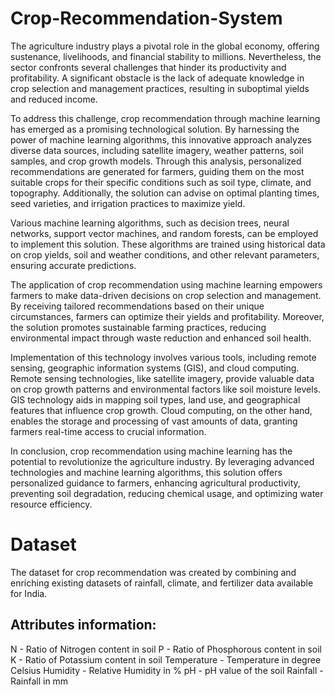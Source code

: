 # Crop-Recommendation-System

The agriculture industry plays a pivotal role in the global economy, offering sustenance, livelihoods, and financial stability to millions. Nevertheless, the sector confronts several challenges that hinder its productivity and profitability. A significant obstacle is the lack of adequate knowledge in crop selection and management practices, resulting in suboptimal yields and reduced income.

To address this challenge, crop recommendation through machine learning has emerged as a promising technological solution. By harnessing the power of machine learning algorithms, this innovative approach analyzes diverse data sources, including satellite imagery, weather patterns, soil samples, and crop growth models. Through this analysis, personalized recommendations are generated for farmers, guiding them on the most suitable crops for their specific conditions such as soil type, climate, and topography. Additionally, the solution can advise on optimal planting times, seed varieties, and irrigation practices to maximize yield.

Various machine learning algorithms, such as decision trees, neural networks, support vector machines, and random forests, can be employed to implement this solution. These algorithms are trained using historical data on crop yields, soil and weather conditions, and other relevant parameters, ensuring accurate predictions.

The application of crop recommendation using machine learning empowers farmers to make data-driven decisions on crop selection and management. By receiving tailored recommendations based on their unique circumstances, farmers can optimize their yields and profitability. Moreover, the solution promotes sustainable farming practices, reducing environmental impact through waste reduction and enhanced soil health.

Implementation of this technology involves various tools, including remote sensing, geographic information systems (GIS), and cloud computing. Remote sensing technologies, like satellite imagery, provide valuable data on crop growth patterns and environmental factors like soil moisture levels. GIS technology aids in mapping soil types, land use, and geographical features that influence crop growth. Cloud computing, on the other hand, enables the storage and processing of vast amounts of data, granting farmers real-time access to crucial information.

In conclusion, crop recommendation using machine learning has the potential to revolutionize the agriculture industry. By leveraging advanced technologies and machine learning algorithms, this solution offers personalized guidance to farmers, enhancing agricultural productivity, preventing soil degradation, reducing chemical usage, and optimizing water resource efficiency.

# Dataset

The dataset for crop recommendation was created by combining and enriching existing datasets of rainfall, climate, and fertilizer data available for India.

## Attributes information:

N - Ratio of Nitrogen content in soil
P - Ratio of Phosphorous content in soil
K - Ratio of Potassium content in soil
Temperature - Temperature in degree Celsius
Humidity - Relative Humidity in %
pH - pH value of the soil
Rainfall - Rainfall in mm
